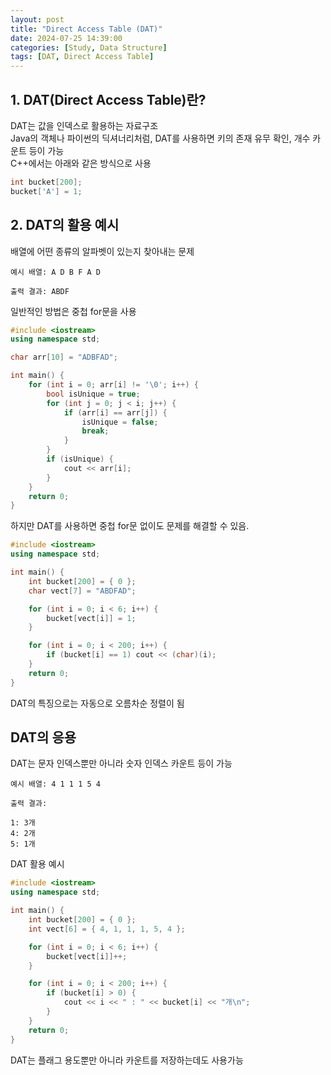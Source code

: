 ```yaml
---
layout: post
title: "Direct Access Table (DAT)"
date: 2024-07-25 14:39:00
categories: [Study, Data Structure]
tags: [DAT, Direct Access Table]
---
```

## 1. DAT(Direct Access Table)란?
DAT는 값을 인덱스로 활용하는 자료구조<br>
Java의 객체나 파이썬의 딕셔너리처럼, DAT를 사용하면 키의 존재 유무 확인, 개수 카운트 등이 가능<br>
C++에서는 아래와 같은 방식으로 사용

```cpp
int bucket[200]; 
bucket['A'] = 1;
```

## 2. DAT의 활용 예시

배열에 어떤 종류의 알파벳이 있는지 찾아내는 문제

```
예시 배열: A D B F A D

출력 결과: ABDF
```

일반적인 방법은 중첩 for문을 사용

```cpp
#include <iostream>
using namespace std;

char arr[10] = "ADBFAD";

int main() {
    for (int i = 0; arr[i] != '\0'; i++) {
        bool isUnique = true;
        for (int j = 0; j < i; j++) {
            if (arr[i] == arr[j]) {
                isUnique = false;
                break;
            }
        }
        if (isUnique) {
            cout << arr[i];
        }
    }
    return 0;
}​
```

하지만 DAT를 사용하면 중첩 for문 없이도 문제를 해결할 수 있음.

```cpp
#include <iostream>
using namespace std;

int main() {
    int bucket[200] = { 0 };
    char vect[7] = "ABDFAD";

    for (int i = 0; i < 6; i++) {
        bucket[vect[i]] = 1;
    }

    for (int i = 0; i < 200; i++) {
        if (bucket[i] == 1) cout << (char)(i);
    }
    return 0;
}
```

DAT의 특징으로는 자동으로 오름차순 정렬이 됨

## DAT의 응용

DAT는 문자 인덱스뿐만 아니라 숫자 인덱스 카운트 등이 가능

```
예시 배열: 4 1 1 1 5 4

출력 결과:

1: 3개
4: 2개
5: 1개
```

DAT 활용 예시

```cpp
#include <iostream>
using namespace std;

int main() {
    int bucket[200] = { 0 };
    int vect[6] = { 4, 1, 1, 1, 5, 4 };

    for (int i = 0; i < 6; i++) {
        bucket[vect[i]]++;
    }

    for (int i = 0; i < 200; i++) {
        if (bucket[i] > 0) {
            cout << i << " : " << bucket[i] << "개\n";
        }
    }
    return 0;
}
```

DAT는 플래그 용도뿐만 아니라 카운트를 저장하는데도 사용가능
